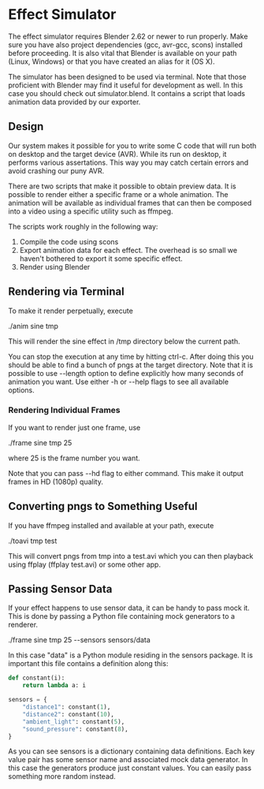 # Effect Simulator

The effect simulator requires Blender 2.62 or newer to run properly. Make sure
you have also project dependencies (gcc, avr-gcc, scons) installed before
proceeding. It is also vital that Blender is available on your path (Linux,
Windows) or that you have created an alias for it (OS X).

The simulator has been designed to be used via terminal. Note that those
proficient with Blender may find it useful for development as well. In this
case you should check out simulator.blend. It contains a script that loads
animation data provided by our exporter.

## Design

Our system makes it possible for you to write some C code that will run both on
desktop and the target device (AVR). While its run on desktop, it performs
various assertations. This way you may catch certain errors and avoid crashing
our puny AVR.

There are two scripts that make it possible to obtain preview data. It is
possible to render either a specific frame or a whole animation. The animation
will be available as individual frames that can then be composed into a video
using a specific utility such as ffmpeg.

The scripts work roughly in the following way:

1. Compile the code using scons
2. Export animation data for each effect. The overhead is so small we haven't
bothered to export it some specific effect.
3. Render using Blender

## Rendering via Terminal

To make it render perpetually, execute

./anim sine tmp

This will render the sine effect in /tmp directory below the current path.

You can stop the execution at any time by hitting ctrl-c. After doing this you
should be able to find a bunch of pngs at the target directory. Note that it is
possible to use --length option to define explicitly how many seconds of
animation you want. Use either -h or --help flags to see all available options.

### Rendering Individual Frames

If you want to render just one frame, use

./frame sine tmp 25

where 25 is the frame number you want.

Note that you can pass --hd flag to either command. This make it output frames
in HD (1080p) quality.

## Converting pngs to Something Useful

If you have ffmpeg installed and available at your path, execute

./toavi tmp test

This will convert pngs from tmp into a test.avi which you can then playback
using ffplay (ffplay test.avi) or some other app.

## Passing Sensor Data

If your effect happens to use sensor data, it can be handy to pass mock it.
This is done by passing a Python file containing mock generators to a renderer.

./frame sine tmp 25 --sensors sensors/data

In this case "data" is a Python module residing in the sensors package. It is
important this file contains a definition along this:

```python
def constant(i):
    return lambda a: i

sensors = {
    "distance1": constant(1),
    "distance2": constant(10),
    "ambient_light": constant(5),
    "sound_pressure": constant(8),
}
```

As you can see sensors is a dictionary containing data definitions. Each key
value pair has some sensor name and associated mock data generator. In this
case the generators produce just constant values. You can easily pass something
more random instead.
